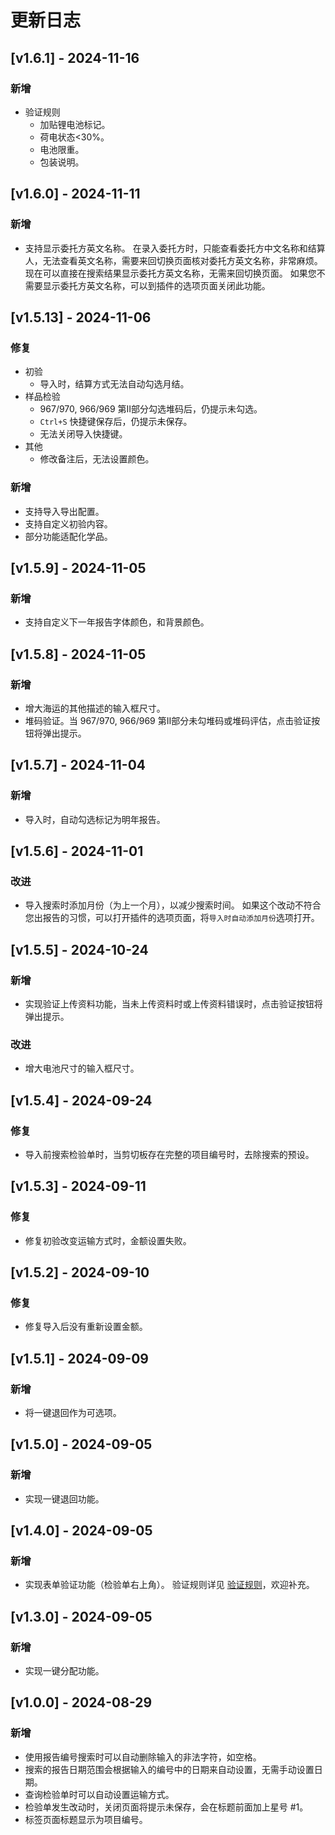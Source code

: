 # 更新日志

## [v1.6.1] - 2024-11-16
### 新增
- 验证规则
  - 加贴锂电池标记。
  - 荷电状态<30%。
  - 电池限重。
  - 包装说明。

## [v1.6.0] - 2024-11-11
### 新增
- 支持显示委托方英文名称。
  在录入委托方时，只能查看委托方中文名称和结算人，无法查看英文名称，需要来回切换页面核对委托方英文名称，非常麻烦。
  现在可以直接在搜索结果显示委托方英文名称，无需来回切换页面。
  如果您不需要显示委托方英文名称，可以到插件的选项页面关闭此功能。

## [v1.5.13] - 2024-11-06
### 修复
- 初验
  - 导入时，结算方式无法自动勾选月结。
- 样品检验
  - 967/970, 966/969 第II部分勾选堆码后，仍提示未勾选。
  - `Ctrl+S` 快捷键保存后，仍提示未保存。
  - 无法关闭导入快捷键。
- 其他
  - 修改备注后，无法设置颜色。

### 新增
- 支持导入导出配置。
- 支持自定义初验内容。
- 部分功能适配化学品。

## [v1.5.9] - 2024-11-05
### 新增
- 支持自定义下一年报告字体颜色，和背景颜色。

## [v1.5.8] - 2024-11-05
### 新增
- 增大海运的其他描述的输入框尺寸。
- 堆码验证。当 967/970, 966/969 第II部分未勾堆码或堆码评估，点击验证按钮将弹出提示。

## [v1.5.7] - 2024-11-04
### 新增
- 导入时，自动勾选标记为明年报告。

## [v1.5.6] - 2024-11-01
### 改进
- 导入搜索时添加月份（为上一个月），以减少搜索时间。
  如果这个改动不符合您出报告的习惯，可以打开插件的选项页面，将`导入时自动添加月份`选项打开。

## [v1.5.5] - 2024-10-24
### 新增
- 实现验证上传资料功能，当未上传资料时或上传资料错误时，点击验证按钮将弹出提示。

### 改进
- 增大电池尺寸的输入框尺寸。

## [v1.5.4] - 2024-09-24
### 修复
- 导入前搜索检验单时，当剪切板存在完整的项目编号时，去除搜索的预设。

## [v1.5.3] - 2024-09-11
### 修复
- 修复初验改变运输方式时，金额设置失败。

## [v1.5.2] - 2024-09-10
### 修复
- 修复导入后没有重新设置金额。

## [v1.5.1] - 2024-09-09
### 新增
- 将一键退回作为可选项。

## [v1.5.0] - 2024-09-05
### 新增
- 实现一键退回功能。

## [v1.4.0] - 2024-09-05
### 新增
- 实现表单验证功能（检验单右上角）。
  验证规则详见 [验证规则](/rule)，欢迎补充。

## [v1.3.0] - 2024-09-05
### 新增
- 实现一键分配功能。

## [v1.0.0] - 2024-08-29
### 新增
- 使用报告编号搜索时可以自动删除输入的非法字符，如空格。
- 搜索的报告日期范围会根据输入的编号中的日期来自动设置，无需手动设置日期。
- 查询检验单时可以自动设置运输方式。
- 检验单发生改动时，关闭页面将提示未保存，会在标题前面加上星号 #1。
- 标签页面标题显示为项目编号。
